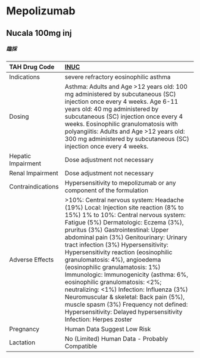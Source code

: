 # Mepolizumab

## Nucala 100mg inj

##### 臨採

| TAH Drug Code      | [INUC](https://www.tahsda.org.tw/drugs/hissearch.php?drug_code=INUC)                                                                                                                                                                                                                                                                                                                                                                                                                                                                                                                                                                                                                |
|:-------------------|:------------------------------------------------------------------------------------------------------------------------------------------------------------------------------------------------------------------------------------------------------------------------------------------------------------------------------------------------------------------------------------------------------------------------------------------------------------------------------------------------------------------------------------------------------------------------------------------------------------------------------------------------------------------------------------|
| Indications        | severe refractory eosinophilic asthma                                                                                                                                                                                                                                                                                                                                                                                                                                                                                                                                                                                                                                               |
| Dosing             | Asthma: Adults and Age >12 years old: 100 mg administered by subcutaneous (SC) injection once every 4 weeks. Age 6-11 years old: 40 mg administered by subcutaneous (SC) injection once every 4 weeks. Eosinophilic granulomatosis with polyangiitis: Adults and Age >12 years old: 300 mg administered by subcutaneous (SC) injection once every 4 weeks.                                                                                                                                                                                                                                                                                                                          |
| Hepatic Impairment | Dose adjustment not necessary                                                                                                                                                                                                                                                                                                                                                                                                                                                                                                                                                                                                                                                       |
| Renal Impairment   | Dose adjustment not necessary                                                                                                                                                                                                                                                                                                                                                                                                                                                                                                                                                                                                                                                       |
| Contraindications  | Hypersensitivity to mepolizumab or any component of the formulation                                                                                                                                                                                                                                                                                                                                                                                                                                                                                                                                                                                                                 |
| Adverse Effects    | >10%: Central nervous system: Headache (19%) Local: Injection site reaction (8% to 15%) 1% to 10%: Central nervous system: Fatigue (5%) Dermatologic: Eczema (3%), pruritus (3%) Gastrointestinal: Upper abdominal pain (3%) Genitourinary: Urinary tract infection (3%) Hypersensitivity: Hypersensitivity reaction (eosinophilic granulomatosis: 4%), angioedema (eosinophilic granulamatosis: 1%) Immunologic: Immunogenicity (asthma: 6%, eosinophilic granulomatosis: <2%; neutralizing: <1%) Infection: Influenza (3%) Neuromuscular & skeletal: Back pain (5%), muscle spasm (3%) Frequency not defined: Hypersensitivity: Delayed hypersensitivity Infection: Herpes zoster |
| Pregnancy          | Human Data Suggest Low Risk                                                                                                                                                                                                                                                                                                                                                                                                                                                                                                                                                                                                                                                         |
| Lactation          | No (Limited) Human Data - Probably Compatible                                                                                                                                                                                                                                                                                                                                                                                                                                                                                                                                                                                                                                       |

